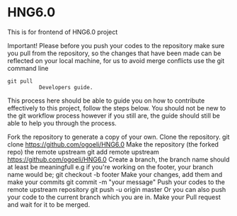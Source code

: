 # HNG6.0
This is for frontend of HNG6.0 project

Important!
Please before you push your codes to the repository make sure you pull from the repository, so the changes that have been made can be reflected on your local machine, for us to avoid merge conflicts use the git command line

    git pull 
              Developers guide.
This process here should be able to guide you on how to contribute effectively to this project, follow the steps below. You should not be new to the git workflow process however if you still are, the guide should still be able to help you through the process.

Fork the repository to generate a copy of your own.
Clone the repository.
    git clone https://github.com/ogoeli/HNG6.0
Make the repository (the forked repo) the remote upstream
    git add remote upstream https://github.com/ogoeli/HNG6.0
Create a branch, the branch name should at least be meaningfull e.g if you're working on the footer, your branch name would be;
    git checkout -b footer
Make your changes, add them and make your commits
    git commit -m "your message"
Push your codes to the remote upstream repository
    git push -u origin master
Or you can also push your code to the current branch which you are in.
Make your Pull request and wait for it to be merged.
